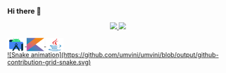 ### Hi there 👋

<div align="center">
  <a href="https://github.com/umvini">
  <img height="180em" src="https://github-readme-stats.vercel.app/api?username=umvini&show_icons=true&theme=dark&include_all_commits=true&count_private=true"/>
  <img height="180em" src="https://github-readme-stats.vercel.app/api/top-langs/?username=umvini&layout=compact&langs_count=7&theme=dark"/>
</div>
  
<div style="display: inline_block"><br>
  <img align="center" alt="Vini-As" height="30" width="40" src="https://raw.githubusercontent.com/devicons/devicon/master/icons/androidstudio/androidstudio-original.svg">
  <img align="center" alt="Vini-Kt" height="30" width="40" src="https://raw.githubusercontent.com/devicons/devicon/master/icons/kotlin/kotlin-original.svg">
  <img align="center" alt="Vini-Jv" height="30" width="40" src="https://raw.githubusercontent.com/devicons/devicon/master/icons/java/java-original.svg">
</div>
  
<div>
    ![Snake animation](https://github.com/umvini/umvini/blob/output/github-contribution-grid-snake.svg)

  </div>

